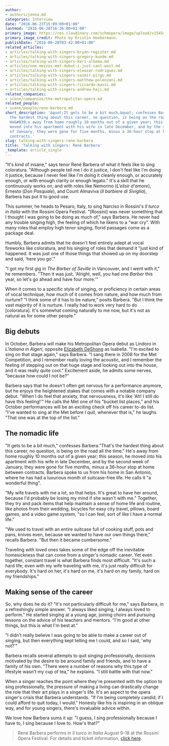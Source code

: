```yaml
---
author:
- authors/jenna.md
categories: Interview
date: "2016-06-23T15:09:00+01:00"
lastmod: "2016-06-28T16:36:00+01:00"
primary_image: https://res.cloudinary.com/schmopera/image/upload/v1545409169/media/webhook-uploads/1466816188220/2016-06-25---Rene%CC%81_Barbera.jpg.jpg
primary_image_credit: Photo by Kristin Hoebermann.
publishDate: "2016-06-28T03:42:00+01:00"
related_articles:
- articles/talking-with-singers-bryan-register.md
- articles/talking-with-singers-gregory-kunde.md
- articles/talking-with-singers-keri-alkema.md
- articles/one-mezzos-met-debut-i-just-cant-wait.md
- articles/talking-with-singers-eleazar-rodriguez.md
- articles/talking-with-singers-saimir-pirgu.md
- articles/talking-with-singers-matthew-polenzani.md
- articles/talking-with-singers-riccardo-massi.md
- articles/talking-with-singers-andrew-haji.md
related_companies:
- scene/companies/the-metropolitan-opera.md
related_people:
- scene/people/rene-barbera.md
short_description: '&quot;It gets to be a bit much,&quot; confesses Barbera.&quot;That&#039;s
  the hardest thing about this career, no question, is being on the road all the time.&quot;
  He&#039;s away from home roughly 10 months out of a given year; this season, he
  moved into his apartment with his wife in late December, and by the second week
  of January, they were gone for five months, minus a 36-hour stop at home between
  contracts.'
slug: talking-with-singers-rene-barbera
title: 'Talking with singers: René Barbera'
_template: article_single
---
```


"It's kind of insane," says tenor René Barbera of what it feels like to sing coloratura. "Although people tell me I do it justice, I don't feel like I'm doing it justice, because I never feel like I'm doing it cleanly enough, or accurately enough, or with enough clarity or enough legato." It's a skill that he continuously works on, and with roles like Nemorino (*L'elisir d'amore*), Ernesto (*Don Pasquale*), and Count Almaviva (*Il barbiere di Siviglia*), Barbera has put it to good use.

This summer, he heads to Pesaro, Italy, to sing Narciso in Rossini's *Il turco in Italia* with the Rossini Opera Festival. "[Rossini] was never something that I thought I was going to be doing as much of," says Barbera. He never had any trouble singing high, the feeling of which he likens to a "war cry". With many roles that employ high tenor singing, florid passages come as a package deal.

Humbly, Barbera admits that he doesn't feel entirely adept at vocal fireworks like coloratura, and his singing of roles that demand it "just kind of happened. It was just one of those things that showed up on my doorstep and said, 'here you go'."

"I got my first gig in *The Barber of Seville* in Vancouver, and I went with it," he remembers. "Then it was just, 'Alright, well, you had one *Barber* this year, so let's go ahead and have four more.'"

When it comes to a specific style of singing, or proficiency in certain areas of vocal technique, how much of it comes from nature, and how much from nurture? "I think some of it has to be nature," posits Barbera. "But I think the vast majority of it is nurture. I really had to work very hard to do [coloratura]. It's somewhat coming naturally to me now, but it's not as natural as for some other people."

## Big debuts

In October, Barbera will make his Metropolitan Opera debut as Lindoro in *L'italiana in Algeri*, opposite [Elizabeth DeShong](/talking-with-singers-elizabeth-deshong/) as Isabella. "I'm excited to sing on that stage again," says Barbera. "I sang there in 2008 for the Met Competition, and I remember really loving the acoustic, and I remember the feeling of stepping out on that huge stage and looking out into the house, and it was really quite cool." Excitement aside, he admits some nerves, "because how could I not be?"

Barbera says that he doesn't often get nervous for a performance anymore, but he enjoys the heightened stakes that comes with a notable company debut. "When I do feel that anxiety, that nervousness, it's like 'Ah! I still do have this feeling!'" He calls the Met one of his "bucket list places," and his October performances will be an exciting check off his career to-do list. "I've wanted to sing at the Met before I quit, whenever that is," he laughs. "That one was at the top of the list."

## The nomadic life

"It gets to be a bit much," confesses Barbera."That's the hardest thing about this career, no question, is being on the road all the time." He's away from home roughly 10 months out of a given year; this season, he moved into his apartment with his wife in late December, and by the second week of January, they were gone for five months, minus a 36-hour stop at home between contracts. Barbera spoke to us from his home in San Antonio, where he has had a luxurious month of suitcase-free life. He calls it "a wonderful thing". 

"My wife travels with me a lot, so that helps. It's great to have her around, because I'd probably be losing my mind if she wasn't with me." Together, they try and pack items that help maintain a sense of home life and routine, like photos from their wedding, bicycles for easy city travel, pillows, board games, and a video game system, "so I can feel, sort of like I have a normal life."

"We used to travel with an entire suitcase full of cooking stuff, pots and pans, knives even, because we wanted to have our own things there," recalls Barbera. "But then it became cumbersome."

Traveling with loved ones takes some of the edge off the inevitable homesickness that can come from a singer's nomadic career. Yet even together, constant travel is what Barbera finds most difficult. "It's such a hard life; even with my wife traveling with me, it's just really difficult for everybody. It's hard on her, it's hard on me, it's hard on my family, hard on my friendships."

## Making sense of the career

So, why does he do it? "It's not particularly difficult for me," says Barbera, in a refreshingly simple answer. "I always liked singing, I always loved to perform." He started singing at a young age, joining choirs and pursuing lessons on the advice of his teachers and mentors. "I'm good at other things, but this is what I'm best at."

"I didn't really believe I was going to be able to make a career out of singing, but then everything kept telling me I could, and so I said, 'why not?'" 

Barbera recalls several attempts to quit singing professionally, decisions motivated by the desire to be around family and friends, and to have a family of his own. "There were a number of reasons why this type of lifestyle wasn't my cup of tea," he explains. "I still battle with that now."

When a singer reaches the point where they're presented with the option to sing professionally, the pressure of making a living can drastically change the role that their art plays in a singer's life. It's an aspect to the opera singer's crisis that Barbera understands. "If I'm being completely candid, if I could afford to quit today, I would." Honesty like his is inspiring in an oblique way, and for young singers, there's invaluable advice within.

We love how Barbera sums it up: "I guess, I sing professionally because I have to, I sing because I love to. How's that?"

>René Barbera performs in *Il turco in Italia* August 9-18 at the Rossini Opera Festival. For details and ticket information, [click here](http://www.rossinioperafestival.it/?IDC=530&ID=703).

